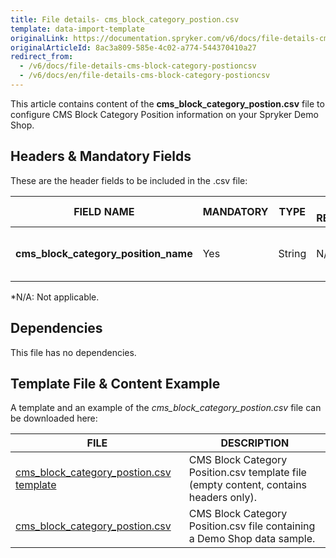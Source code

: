 ```yaml
---
title: File details- cms_block_category_postion.csv
template: data-import-template
originalLink: https://documentation.spryker.com/v6/docs/file-details-cms-block-category-postioncsv
originalArticleId: 8ac3a809-585e-4c02-a774-544370410a27
redirect_from:
  - /v6/docs/file-details-cms-block-category-postioncsv
  - /v6/docs/en/file-details-cms-block-category-postioncsv
---
```


This article contains content of the **cms_block_category_postion.csv** file to configure CMS Block Category Position information on your Spryker Demo Shop.

## Headers & Mandatory Fields 
These are the header fields to be included in the .csv file:

| FIELD NAME | MANDATORY | TYPE | OTHER REQUIREMENTS/COMMENTS | DESCRIPTION |
| --- | --- | --- | --- | --- |
| **cms_block_category_position_name** | Yes | String | N/A* |Name of the CMS block category position.  |

*N/A: Not applicable.

## Dependencies

This file has no dependencies.

## Template File & Content Example
A template and an example of the *cms_block_category_postion.csv*  file can be downloaded here:

| FILE | DESCRIPTION |
| --- | --- |
| [cms_block_category_postion.csv template](https://spryker.s3.eu-central-1.amazonaws.com/docs/Developer+Guide/Back-End/Data+Manipulation/Data+Ingestion/Data+Import/Data+Import+Categories/Content+Management/cms_block_category_position_template.csv) | CMS Block Category Position.csv template file (empty content, contains headers only). |
| [cms_block_category_postion.csv](https://spryker.s3.eu-central-1.amazonaws.com/docs/Developer+Guide/Back-End/Data+Manipulation/Data+Ingestion/Data+Import/Data+Import+Categories/Content+Management/cms_block_category_position.csv) | CMS Block Category Position.csv file containing a Demo Shop data sample. |

